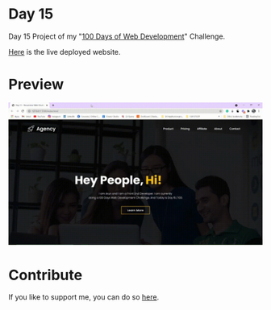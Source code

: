 # Day 15
Day 15 Project of my "[100 Days of Web Development](https://github.com/ArunMurugavel24/100_Days_of_Web_Coding)" Challenge.

[Here](https://arunmurugavel24.github.io/Day_15/) is the live deployed website.

# Preview

![Day 15 Website Preview GIF](https://github.com/ArunMurugavel24/Day_15/blob/master/Day%2015.gif)

# Contribute

If you like to support me, you can do so [here](https://www.buymeacoffee.com/ArunMurugavel24).

